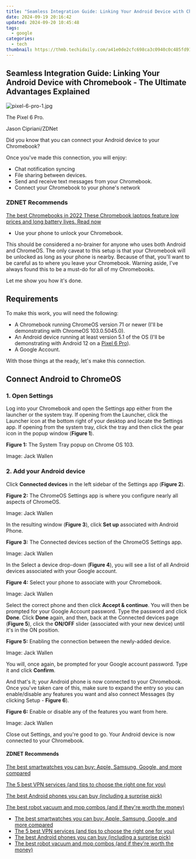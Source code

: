 ```yaml
---
title: "Seamless Integration Guide: Linking Your Android Device with Chromebook - The Ultimate Advantages Explained"
date: 2024-09-19 20:16:42
updated: 2024-09-20 10:45:48
tags:
  - google
categories:
  - tech
thumbnail: https://thmb.techidaily.com/a41e0de2cfc698ca3c0940c0c485fd915185405a99674b771fae0aecdd94d3b1.jpg
---
```


## Seamless Integration Guide: Linking Your Android Device with Chromebook - The Ultimate Advantages Explained

![pixel-6-pro-1.jpg](https://www.zdnet.com/a/img/resize/e32dccf0d092372611e0db1e05a573d3dc46dce6/2021/10/24/db529865-2db5-4f02-a674-18843d7dbba8/pixel-6-pro-1.jpg?auto=webp&width=1280)

The Pixel 6 Pro.

Jason Cipriani/ZDNet

Did you know that you can connect your Android device to your Chromebook? 

Once you've made this connection, you will enjoy:

* Chat notification syncing
* File sharing between devices.
* Send and receive text messages from your Chromebook.
* Connect your Chromebook to your phone's network

### **ZDNET** Recommends

[The best Chromebooks in 2022 These Chromebook laptops feature low prices and long battery lives.  Read now](https://www.zdnet.com/article/best-chromebook-laptop/)

* Use your phone to unlock your Chromebook.

This should be considered a no-brainer for anyone who uses both Android and ChromeOS. The only caveat to this setup is that your Chromebook will be unlocked as long as your phone is nearby. Because of that, you'll want to be careful as to where you leave your Chromebook. Warning aside, I've always found this to be a must-do for all of my Chromebooks.

Let me show you how it's done.

## Requirements

To make this work, you will need the following:

* A Chromebook running ChromeOS version 71 or newer (I'll be demonstrating with ChromeOS 103.0.5045.0).
* An Android device running at least version 5.1 of the OS (I'll be demonstrating with Android 12 on a [Pixel 6 Pro](https://shop-links.co/link/?url=https%3A%2F%2Fwww.bestbuy.com%2Fsite%2Fgoogle-pixel-6-pro-128gb-unlocked-stormy-black%2F6483636.p%3FskuId%3D6483636&publisher_slug=itechdaily19598&exclusive=1)).
* A Google Account.

With those things at the ready, let's make this connection.

## Connect Android to ChromeOS

### 1\. Open Settings

Log into your Chromebook and open the Settings app either from the launcher or the system tray. If opening from the Launcher, click the Launcher icon at the bottom right of your desktop and locate the Settings app. If opening from the system tray, click the tray and then click the gear icon in the popup window (**Figure 1**).

**Figure 1:** The System Tray popup on Chrome OS 103.

Image: Jack Wallen

### 2\. Add your Android device

Click **Connected devices** in the left sidebar of the Settings app (**Figure 2**).

**Figure 2:** The ChromeOS Settings app is where you configure nearly all aspects of ChromeOS.

Image: Jack Wallen

In the resulting window (**Figure 3**), click **Set up** associated with Android Phone.

**Figure 3:** The Connected devices section of the ChromeOS Settings app.

Image: Jack Wallen

In the Select a device drop-down (**Figure 4**), you will see a list of all Android devices associated with your Google account. 

**Figure 4:** Select your phone to associate with your Chromebook.

Image: Jack Wallen

Select the correct phone and then click **Accept & continue**. You will then be prompted for your Google Account password. Type the password and click **Done**. Click **Done** again, and then, back at the Connected devices page (**Figure 5**), click the **ON/OFF** slider (associated with your new device) until it's in the ON position.

**Figure 5:** Enabling the connection between the newly-added device.

Image: Jack Wallen

You will, once again, be prompted for your Google account password. Type it and click **Confirm**.

And that's it; your Android phone is now connected to your Chromebook. Once you've taken care of this, make sure to expand the entry so you can enable/disable any features you want and also connect Messages (by clicking Setup - **Figure 6**).

**Figure 6:** Enable or disable any of the features you want from here.

Image: Jack Wallen

Close out Settings, and you're good to go. Your Android device is now connected to your Chromebook.

#### **ZDNET** Recommends

[The best smartwatches you can buy: Apple, Samsung, Google, and more compared](https://www.zdnet.com/article/best-smartwatch/ "The best smartwatches you can buy: Apple, Samsung, Google, and more compared")

[The 5 best VPN services (and tips to choose the right one for you)](https://www.zdnet.com/article/best-vpn/ "The 5 best VPN services (and tips to choose the right one for you)")

[The best Android phones you can buy (including a surprise pick)](https://www.zdnet.com/article/best-android-phone/ "The best Android phones you can buy (including a surprise pick)")

[The best robot vacuum and mop combos (and if they're worth the money)](https://www.zdnet.com/article/best-robot-vacuum-mop/ "The best robot vacuum and mop combos (and if they're worth the money)")

* [The best smartwatches you can buy: Apple, Samsung, Google, and more compared](https://www.zdnet.com/article/best-smartwatch/ "The best smartwatches you can buy: Apple, Samsung, Google, and more compared")
* [The 5 best VPN services (and tips to choose the right one for you)](https://www.zdnet.com/article/best-vpn/ "The 5 best VPN services (and tips to choose the right one for you)")
* [The best Android phones you can buy (including a surprise pick)](https://www.zdnet.com/article/best-android-phone/ "The best Android phones you can buy (including a surprise pick)")
* [The best robot vacuum and mop combos (and if they're worth the money)](https://www.zdnet.com/article/best-robot-vacuum-mop/ "The best robot vacuum and mop combos (and if they're worth the money)")

<ins class="adsbygoogle"
     style="display:block"
     data-ad-format="autorelaxed"
     data-ad-client="ca-pub-7571918770474297"
     data-ad-slot="1223367746"></ins>



<ins class="adsbygoogle"
     style="display:block"
     data-ad-client="ca-pub-7571918770474297"
     data-ad-slot="8358498916"
     data-ad-format="auto"
     data-full-width-responsive="true"></ins>
